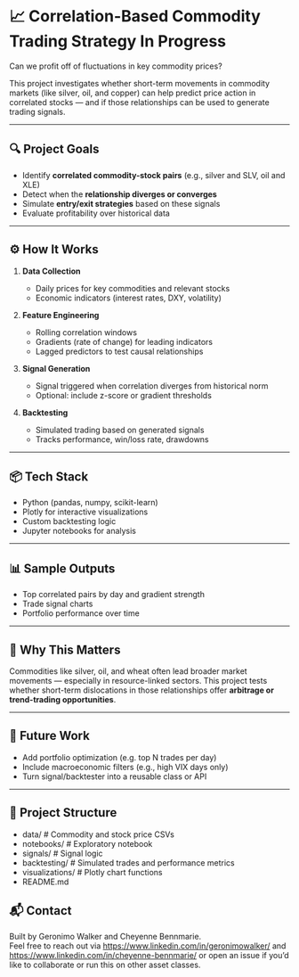# 📈 Correlation-Based Commodity Trading Strategy **In Progress**

Can we profit off of fluctuations in key commodity prices?

This project investigates whether short-term movements in commodity markets (like silver, oil, and copper) can help predict price action in correlated stocks — and if those relationships can be used to generate trading signals.

---

## 🔍 Project Goals

- Identify **correlated commodity-stock pairs** (e.g., silver and SLV, oil and XLE)
- Detect when the **relationship diverges or converges**
- Simulate **entry/exit strategies** based on these signals
- Evaluate profitability over historical data

---

## ⚙️ How It Works

1. **Data Collection**
   - Daily prices for key commodities and relevant stocks
   - Economic indicators (interest rates, DXY, volatility)

2. **Feature Engineering**
   - Rolling correlation windows
   - Gradients (rate of change) for leading indicators
   - Lagged predictors to test causal relationships

3. **Signal Generation**
   - Signal triggered when correlation diverges from historical norm
   - Optional: include z-score or gradient thresholds

4. **Backtesting**
   - Simulated trading based on generated signals
   - Tracks performance, win/loss rate, drawdowns

---

## 📦 Tech Stack

- Python (pandas, numpy, scikit-learn)
- Plotly for interactive visualizations
- Custom backtesting logic
- Jupyter notebooks for analysis

---

## 📊 Sample Outputs

- Top correlated pairs by day and gradient strength
- Trade signal charts
- Portfolio performance over time

---

## 🤔 Why This Matters

Commodities like silver, oil, and wheat often lead broader market movements — especially in resource-linked sectors. This project tests whether short-term dislocations in those relationships offer **arbitrage or trend-trading opportunities**.

---

## 🚀 Future Work

- Add portfolio optimization (e.g. top N trades per day)
- Include macroeconomic filters (e.g., high VIX days only)
- Turn signal/backtester into a reusable class or API

---

## 📁 Project Structure

  - data/ # Commodity and stock price CSVs
  - notebooks/ # Exploratory notebook
  - signals/ # Signal logic
  - backtesting/ # Simulated trades and performance metrics
  - visualizations/ # Plotly chart functions
  - README.md


## 📬 Contact

Built by Geronimo Walker and Cheyenne Bennmarie.  
Feel free to reach out via https://www.linkedin.com/in/geronimowalker/ and https://www.linkedin.com/in/cheyenne-bennmarie/ or open an issue if you’d like to collaborate or run this on other asset classes.
